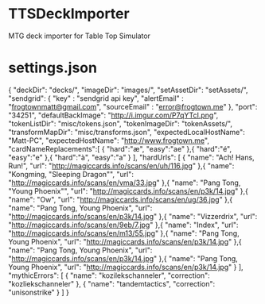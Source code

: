 # TTSDeckImporter
MTG deck importer for Table Top Simulator

# settings.json
{
	"deckDir": "decks/",
	"imageDir": "images/",
	"setAssetDir": "setAssets/",
	"sendgrid": {
		"key" : "sendgrid api key",
		"alertEmail" : "frogtownmatt@gmail.com",
		"sourceEmail" : "error@frogtown.me"
	},
	"port": "34251",
	"defaultBackImage": "http://i.imgur.com/P7qYTcI.png",
	"tokenListDir": "misc/tokens.json",
	"tokenImageDir": "tokenAssets/",
	"transformMapDir": "misc/transforms.json",
	"expectedLocalHostName": "Matt-PC",
	"expectedHostName": "http://www.frogtown.me",
	"cardNameReplacements":[
		{
			"hard":"æ",
			"easy":"ae"
		},{
			"hard":"é",
			"easy":"e"
		},{
			"hard":"à",
			"easy":"a"
		}
	],
	"hardUrls": [
		{
			"name": "Ach! Hans, Run!",
			"url": "http://magiccards.info/scans/en/uh/116.jpg"
		},{
			"name": "Kongming, \"Sleeping Dragon\"",
			"url": "http://magiccards.info/scans/en/vma/33.jpg"
		},{
			"name": "Pang Tong, \"Young Phoenix\"",
			"url": "http://magiccards.info/scans/en/p3k/14.jpg"
		},{
			"name": "Ow",
			"url": "http://magiccards.info/scans/en/ug/36.jpg"
		},{
			"name": "Pang Tong, Young Phoenix",
			"url": "http://magiccards.info/scans/en/p3k/14.jpg"
		},{
			"name": "Vizzerdrix",
			"url": "http://magiccards.info/scans/en/9eb/7.jpg"
		},{
			"name": "Index",
			"url": "http://magiccards.info/scans/en/m13/55.jpg"
		},{
			"name": "Pang Tong, Young Phoenix",
			"url": "http://magiccards.info/scans/en/p3k/14.jpg"
		},{
			"name": "Pang Tong, Young Phoenix",
			"url": "http://magiccards.info/scans/en/p3k/14.jpg"
		},{
			"name": "Pang Tong, Young Phoenix",
			"url": "http://magiccards.info/scans/en/p3k/14.jpg"
		}
	],
	"mythicErrors": [
		{
			"name": "kozilekschanneler",
			"correction": "kozliekschanneler"
		},
		{
			"name": "tandemtactics",
			"correction": "unisonstrike"
		}
	]
}